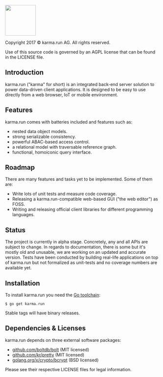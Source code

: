 <img src="https://karma.run/build/nav-logo.svg" height="100"/>

Copyright 2017 © karma.run AG. All rights reserved.

Use of this source code is governed by an AGPL license that can be found in the LICENSE file.

## Introduction

karma.run ("karma" for short) is an integrated back-end server solution to power data-driven
client applications. It is designed to be easy to use directly from a web browser, IoT or mobile environment.

## Features

karma.run comes with batteries included and features such as:
 * nested data object models.
 * strong serializable consistency.
 * powerful ABAC-based access control.
 * a relational model with traversable reference graph.
 * functional, homoiconic query interface.

## Roadmap

There are many features and tasks yet to be implemented. Some of them are:
 * Write lots of unit tests and measure code coverage.
 * Releasing a karma.run-compatible web-based GUI ("the web editor") as FOSS.
 * Writing and releasing official client libraries for different programming languages.

## Status

The project is currently in alpha stage. Concretely, any and all APIs are subject to change.
In regards to documentation, there is some but it's mostly old and unusable, we are working
on an updated and accurate version.
Tests have been conducted by building real-life applications on top of karma.run but not
formalized as unit-tests and no coverage numbers are available yet.

## Installation

To install karma.run you need the [Go toolchain](https://golang.org):

    $ go get karma.run
    
Stable tags will have binary releases.

## Dependencies & Licenses

karma.run depends on three external software packages:
 * [github.com/boltdb/bolt](https://github.com/boltdb/bolt) (MIT licensed)
 * [github.com/kr/pretty](https://github.com/kr/pretty) (MIT licensed)
 * [golang.org/x/crypto/bcrypt](https://github.com/golang/crypto) (BSD licensed)
 
 Please see their respective LICENSE files for legal information.
